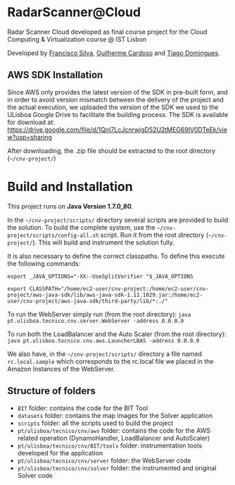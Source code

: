# RadarScanner@Cloud

Radar Scanner Cloud developed as final course project for the Cloud Computing & Virtualization course @ IST Lisbon

Developed by [Francisco Silva](https://github.com/franciscomsilva), [Guilherme Cardoso](https://github.com/GascPT) and [Tiago Domingues](https://github.com/Dr0g0n).



## AWS SDK Installation

Since AWS only provides the latest version of the SDK in pre-built form, and in order to avoid version mismatch between the delivery of the project
and the actual execution, we uploaded the version of the SDK we used to the ULisboa Google Drive to facilitate the building process. The SDK
is available for download at: https://drive.google.com/file/d/1QnI7LcJcnrwjgD52U2tMEG69IV0DTeEk/view?usp=sharing

After downloading, the .zip file should be extracted to the root directory (`~/cnv-project/`)

# Build and Installation

This project runs on **Java Version 1.7.0_80**.

In the `~/cnv-project/scripts/` directory several scripts are provided to build the solution. To build the complete system, use the
`~/cnv-project/scripts/config-all.sh` script. Run it from the root directory (`~/cnv-project/`). This will build and instrument the solution fully. 

It is also necessary to define the correct classpaths. To define this execute the following commands:

`export _JAVA_OPTIONS="-XX:-UseSplitVerifier "$_JAVA_OPTIONS`

`export CLASSPATH="/home/ec2-user/cnv-project:/home/ec2-user/cnv-project/aws-java-sdk/lib/aws-java-sdk-1.11.1029.jar:/home/ec2-user/cnv-project/aws-java-sdk/third-party/lib/*:./"`

To run the WebServer simply run (from the root directory): `java pt.ulisboa.tecnico.cnv.server.WebServer -address 0.0.0.0`

To run both the LoadBalancer and the Auto Scaler (from the root directory): `java pt.ulisboa.tecnico.cnv.aws.LauncherLBAS -address 0.0.0.0`

We also have, in the `~/cnv-project/scripts/` directory a file named `rc.local.sample` which corresponds to the rc.local file we
placed in the Amazon Instances of the WebServer.

## Structure of folders

- `BIT` folder: contains the code for the BIT Tool
- `datasets` folder: contains the map images for the Solver application
- `scripts` folder: all the scripts used to build the project
- `pt/ulisboa/tecnico/cnv/aws` folder: contains the code for the AWS related operation (DynamoHandler, LoadBalancer and AutoScaler)
- `pt/ulisboa/tecnico/cnv/BIT/tools` folder: instrumentation tools developed for the application
- `pt/ulisboa/tecnico/cnv/server` folder: the WebServer code
- `pt/ulisboa/tecnico/cnv/solver` folder: the instrumented and original Solver code